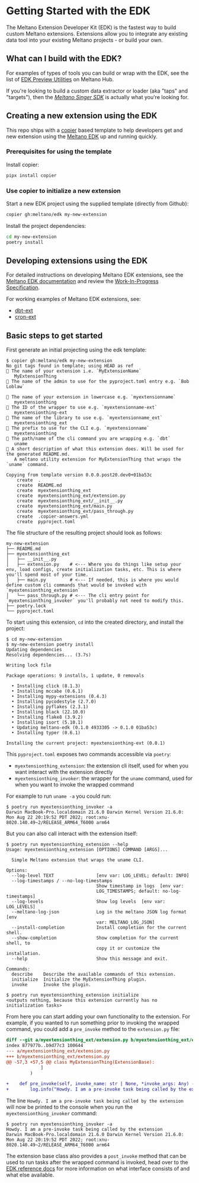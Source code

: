 # Getting Started with the EDK

The Meltano Extension Developer Kit (EDK) is the fastest way to build custom Meltano extensions. Extensions allow you to integrate any existing data tool into your existing Meltano projects - or build your own.

## What can I build with the EDK?

For examples of types of tools you can build or wrap with the EDK, see the list of [EDK Preview Utilities](https://hub.meltano.com/utilities/) on Meltano Hub.

If you're looking to build a custom data extractor or loader (aka "taps" and "targets"), then the [*Meltano Singer SDK*](https://github.com/meltano/singer-sdk) is actually what you're looking for.

## Creating a new extension using the EDK

This repo ships with a [copier](https://copier.readthedocs.io/en/stable/) based template to help developers get and new extension using the [Meltano EDK](https://edk.meltano.com) up and running quickly.

### Prerequisites for using the template

Install copier:

```bash
pipx install copier
```

### Use copier to initialize a new extension

Start a new EDK project using the supplied template (directly from Github):

```bash
copier gh:meltano/edk my-new-extension
```

Install the project dependencies:

```bash
cd my-new-extension
poetry install
```

## Developing extensions using the EDK

For detailed instructions on developing Meltano EDK extensions, see the [Meltano EDK documentation](https://edk.meltano.com) and review the [Work-In-Progress Specification](https://github.com/meltano/edk/blob/main/README.md).

For working examples of Meltano EDK extensions, see:

- [dbt-ext](https://github.com/meltano/dbt-ext)
- [cron-ext](https://github.com/meltano/cron-ext)

## Basic steps to get started

First generate an initial projecting using the edk template:

```shell
$ copier gh:meltano/edk my-new-extension
No git tags found in template; using HEAD as ref
🎤 The name of your extension i.e. `MyExtensionName`
   MyExtensionThing
🎤 The name of the admin to use for the pyproject.toml entry e.g. `Bob Loblaw`

🎤 The name of your extension in lowercase e.g. `myextensionname`
   myextensionthing
🎤 The ID of the wrapper to use e.g. `myextensionname-ext`
   myextensionthing-ext
🎤 The name of the library to use e.g. `myextensionname_ext`
   myextensionthing_ext
🎤 The prefix to use for the CLI e.g. `myextensionname`
   myextensionthing
🎤 The path/name of the cli command you are wrapping e.g. `dbt`
   uname
🎤 A short description of what this extension does. Will be used for the generated README.md.
   A meltano utility extension for MyExtensionThing that wraps the `uname` command.

Copying from template version 0.0.0.post20.dev0+01ba53c
    create  .
    create  README.md
    create  myextensionthing_ext
    create  myextensionthing_ext/extension.py
    create  myextensionthing_ext/__init__.py
    create  myextensionthing_ext/main.py
    create  myextensionthing_ext/pass_through.py
    create  .copier-answers.yml
    create  pyproject.toml
```

The file structure of the resulting project should look as follows:

```shell
my-new-extension
├── README.md
├── myextensionthing_ext
│   ├── __init__.py
│   ├── extension.py    # <--- Where you do things like setup your env, load configs, create initialization tasks, etc. This is where you'll spend most of your time.
│   ├── main.py         # <--- If needed, this is where you would define custom cli commands that would be invoked with `myextensionthing_extension`
│   └── pass_through.py # <--- The cli entry point for `myextensionthing_invoker` you'll probably not need to modify this.
├── poetry.lock
└── pyproject.toml
```

To start using this extension, `cd` into the created directory, and install the project:

```shell
$ cd my-new-extension
$ my-new-extension poetry install
Updating dependencies
Resolving dependencies... (3.7s)

Writing lock file

Package operations: 9 installs, 1 update, 0 removals

  • Installing click (8.1.3)
  • Installing mccabe (0.6.1)
  • Installing mypy-extensions (0.4.3)
  • Installing pycodestyle (2.7.0)
  • Installing pyflakes (2.3.1)
  • Installing black (22.10.0)
  • Installing flake8 (3.9.2)
  • Installing isort (5.10.1)
  • Updating meltano-edk (0.1.0 4933305 -> 0.1.0 01ba53c)
  • Installing typer (0.6.1)

Installing the current project: myextensionthing-ext (0.0.1)
```

This `pyproject.toml` exposes two commands accessible via `poetry`:

- `myextensionthing_extension`: the extension cli itself, used for when you want interact with the extension directly
- `myextensionthing_invoker`: the wrapper for the `uname` command, used for when you want to invoke the wrapped command

For example to run `uname -a` you could run:

```shell
$ poetry run myextensionthing_invoker -a
Darwin MacBook-Pro.localdomain 21.6.0 Darwin Kernel Version 21.6.0: Mon Aug 22 20:19:52 PDT 2022; root:xnu-8020.140.49~2/RELEASE_ARM64_T6000 arm64
```

But you can also call interact with the extension itself:

```shell
$ poetry run myextensionthing_extension --help
Usage: myextensionthing_extension [OPTIONS] COMMAND [ARGS]...

  Simple Meltano extension that wraps the uname CLI.

Options:
  --log-level TEXT                [env var: LOG_LEVEL; default: INFO]
  --log-timestamps / --no-log-timestamps
                                  Show timestamp in logs  [env var:
                                  LOG_TIMESTAMPS; default: no-log-timestamps]
  --log-levels                    Show log levels  [env var: LOG_LEVELS]
  --meltano-log-json              Log in the meltano JSON log format  [env
                                  var: MELTANO_LOG_JSON]
  --install-completion            Install completion for the current shell.
  --show-completion               Show completion for the current shell, to
                                  copy it or customize the installation.
  --help                          Show this message and exit.

Commands:
  describe    Describe the available commands of this extension.
  initialize  Initialize the MyExtensionThing plugin.
  invoke      Invoke the plugin.

$ poetry run myextensionthing_extension initialize
<outputs nothing, because this extension currently has no initialization tasks>
```

From here you can start adding your own functionality to the extension. For example, if you wanted to run something prior to invoking the wrapped command, you could add a `pre_invoke` method to the `extension.py` file:

```diff
diff --git a/myextensionthing_ext/extension.py b/myextensionthing_ext/extension.py
index 877977b..b9d77c3 100644
--- a/myextensionthing_ext/extension.py
+++ b/myextensionthing_ext/extension.py
@@ -57,3 +57,5 @@ class MyExtensionThing(ExtensionBase):
             ]
         )

+    def pre_invoke(self, invoke_name: str | None, *invoke_args: Any) -> None:
+        log.info("Howdy. I am a pre-invoke task being called by the extension")
```

The line `Howdy. I am a pre-invoke task being called by the extension` will now be printed to the console when you run the `myextensionthing_invoker` command:

```shell
$ poetry run myextensionthing_invoker -a
Howdy. I am a pre-invoke task being called by the extension
Darwin MacBook-Pro.localdomain 21.6.0 Darwin Kernel Version 21.6.0: Mon Aug 22 20:19:52 PDT 2022; root:xnu-8020.140.49~2/RELEASE_ARM64_T6000 arm64
```

The extension base class also provides a `post_invoke` method that can be used to run tasks after the wrapped command is invoked, head over to the [EDK reference docs](https://edk.meltano.com/en/latest/classes/meltano.edk.extension.ExtensionBase.html#meltano.edk.extension.ExtensionBase) for more information on what interface consists of and what else available.
